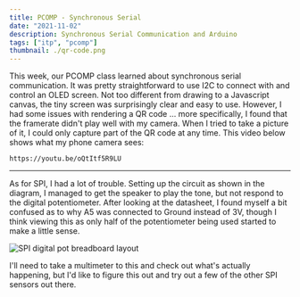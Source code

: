 ```yaml
---
title: PCOMP - Synchronous Serial
date: "2021-11-02"
description: Synchronous Serial Communication and Arduino
tags: ["itp", "pcomp"]
thumbnail: ./qr-code.png
---
```

This week, our PCOMP class learned about synchronous serial communication.
It was pretty straightforward to use I2C to connect with and control an OLED
screen. Not too different from drawing to a Javascript canvas, the tiny screen was
surprisingly clear and easy to use. However, I had some issues with rendering a
QR code ... more specifically, I found that the framerate didn't play well with my
camera. When I tried to take a picture of it, I could only capture part of the QR
code at any time. This video below shows what my phone camera sees:

`https://youtu.be/oQtItf5R9LU`


---

As for SPI, I had a lot of trouble. Setting up the circuit as shown in the
diagram, I managed to get the speaker to play the tone, but not respond to the
digital potentiometer. After looking at the datasheet, I found myself a bit confused
as to why A5 was connected to Ground instead of 3V, though I think viewing this as only
half of the potentiometer being used started to make a little sense.

![SPI digital pot breadboard layout](./spi-digital-pot.jpeg)

I'll need to take a multimeter to this and check out what's actually happening, but
I'd like to figure this out and try out a few of the other SPI sensors out there.
